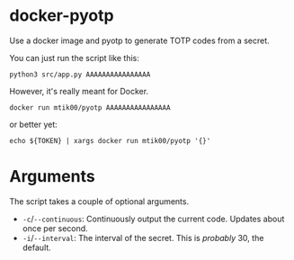 # docker-pyotp
Use a docker image and pyotp to generate TOTP codes from a secret.

You can just run the script like this:

    python3 src/app.py AAAAAAAAAAAAAAAA

However, it's really meant for Docker.

    docker run mtik00/pyotp AAAAAAAAAAAAAAAA

or better yet:

    echo ${TOKEN} | xargs docker run mtik00/pyotp '{}'

# Arguments

The script takes a couple of optional arguments.

* `-c`/`--continuous`: Continuously output the current code.  Updates about once per second.
* `-i`/`--interval`: The interval of the secret.  This is _probably_ 30, the default.
